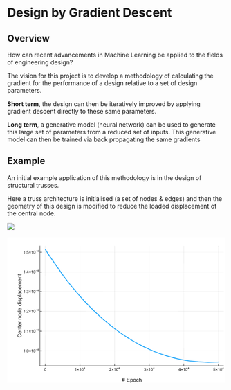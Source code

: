 # Design by Gradient Descent

## Overview

How can recent advancements in Machine Learning be applied to the fields of engineering design?

The vision for this project is to develop a methodology of calculating the gradient for the performance of a design relative to a set of design parameters.

**Short term**, the design can then be iteratively improved by applying gradient descent directly to these same parameters.

**Long term**, a generative model (neural network) can be used to generate this large set of parameters from a reduced set of inputs. This generative model can then be trained via back propagating the same gradients

## Example

An initial example application of this methodology is in the design of structural trusses.

Here a truss architecture is initialised (a set of nodes & edges) and then the geometry of this design is modified to reduce the loaded displacement of the central node.

![](./Media/TrainingAnimation.gif)

![](./Media/TrainingLog.png)
